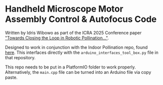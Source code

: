 # Handheld Microscope Motor Assembly Control & Autofocus Code

Written by Idris Wibowo as part of the ICRA 2025 Conference paper ["Towards Closing the Loop in Robotic Pollination..."](https://saferoboticslab.me.gatech.edu/research/towards-robotic-pollination/).

Designed to work in conjunction with the Indoor Pollination repo, found [here](https://github.com/kczttm/IndoorFarming). This interfaces directly with the `arduino_interfaces_tool_box.py` file in that repository. 

This repo needs to be put in a PlatformIO folder to work properly. Alternatively, the `main.cpp` file can be turned into an Arduino file via copy paste. 
